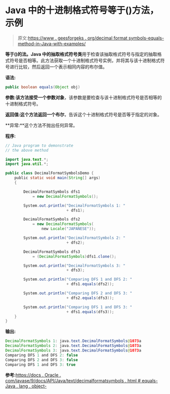 # Java 中的十进制格式符号等于()方法，示例

> 原文:[https://www . geesforgeks . org/decimal format symbols-equals-method-in-Java-with-examples/](https://www.geeksforgeeks.org/decimalformatsymbols-equals-method-in-java-with-examples/)

**等于()**的**法。Java 中的抽取格式符号类**用于检查该抽取格式符号与指定的抽取格式符号是否相等。此方法获取一个十进制格式符号实例，并将其与该十进制格式符号进行比较，然后返回一个表示相同内容的布尔值。

**语法:**

```java
public boolean equals(Object obj)

```

**参数:**该方法接受一个参数**对象**，该参数是要检查与该十进制格式符号是否相等的十进制格式符号。

**返回值:**这个方法返回一个**布尔**，告诉这个十进制格式符号是否等于指定的对象。

**异常:**这个方法不抛出任何异常。

**程序:**

```java
// Java program to demonstrate
// the above method

import java.text.*;
import java.util.*;

public class DecimalFormatSymbolsDemo {
    public static void main(String[] args)
    {

        DecimalFormatSymbols dfs1
            = new DecimalFormatSymbols();

        System.out.println("DecimalFormatSymbols 1: "
                           + dfs1);

        DecimalFormatSymbols dfs2
            = new DecimalFormatSymbols(
                new Locale("JAPANESE"));

        System.out.println("DecimalFormatSymbols 2: "
                           + dfs2);

        DecimalFormatSymbols dfs3
            = (DecimalFormatSymbols)dfs1.clone();

        System.out.println("DecimalFormatSymbols 3: "
                           + dfs3);

        System.out.println("Comparing DFS 1 and DFS 2: "
                           + dfs1.equals(dfs2));

        System.out.println("Comparing DFS 2 and DFS 3: "
                           + dfs2.equals(dfs3));

        System.out.println("Comparing DFS 1 and DFS 3: "
                           + dfs1.equals(dfs3));
    }
}
```

**输出:**

```java
DecimalFormatSymbols 1: java.text.DecimalFormatSymbols@1073a
DecimalFormatSymbols 2: java.text.DecimalFormatSymbols@1073a
DecimalFormatSymbols 3: java.text.DecimalFormatSymbols@1073a
Comparing DFS 1 and DFS 2: false
Comparing DFS 2 and DFS 3: false
Comparing DFS 1 and DFS 3: true

```

**参考:**[https://docs . Oracle . com/javase/9/docs/API/Java/text/decimalformatsymbols . html # equals-Java . lang . object-](https://docs.oracle.com/javase/9/docs/api/java/text/DecimalFormatSymbols.html#equals-java.lang.Object-)